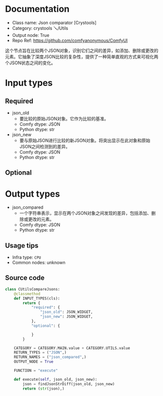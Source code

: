 
# Documentation
- Class name: Json comparator [Crystools]
- Category: crystools 🪛/Utils
- Output node: True
- Repo Ref: https://github.com/comfyanonymous/ComfyUI

这个节点旨在比较两个JSON对象，识别它们之间的差异，如添加、删除或更改的元素。它抽象了深度JSON比较的复杂性，提供了一种简单直观的方式来可视化两个JSON状态之间的变化。

# Input types
## Required
- json_old
    - 要比较的原始JSON对象。它作为比较的基准。
    - Comfy dtype: JSON
    - Python dtype: str
- json_new
    - 要与原始JSON进行比较的新JSON对象。将突出显示在此对象和原始JSON之间检测到的差异。
    - Comfy dtype: JSON
    - Python dtype: str

## Optional

# Output types
- json_compared
    - 一个字符串表示，显示在两个JSON对象之间发现的差异，包括添加、删除或更改的元素。
    - Comfy dtype: JSON
    - Python dtype: str


## Usage tips
- Infra type: `CPU`
- Common nodes: unknown


## Source code
```python
class CUtilsCompareJsons:
    @classmethod
    def INPUT_TYPES(cls):
        return {
            "required": {
                "json_old": JSON_WIDGET,
                "json_new": JSON_WIDGET,
            },
            "optional": {

            }
        }

    CATEGORY = CATEGORY.MAIN.value + CATEGORY.UTILS.value
    RETURN_TYPES = ("JSON",)
    RETURN_NAMES = ("json_compared",)
    OUTPUT_NODE = True

    FUNCTION = "execute"

    def execute(self, json_old, json_new):
        json = findJsonStrDiff(json_old, json_new)
        return (str(json),)

```
